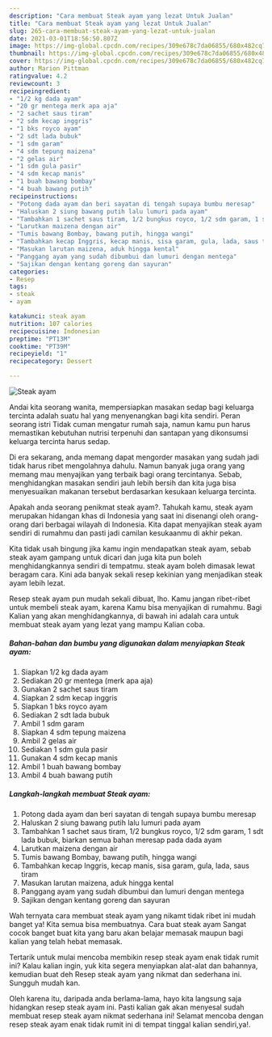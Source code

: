 ```yaml
---
description: "Cara membuat Steak ayam yang lezat Untuk Jualan"
title: "Cara membuat Steak ayam yang lezat Untuk Jualan"
slug: 265-cara-membuat-steak-ayam-yang-lezat-untuk-jualan
date: 2021-03-01T18:56:50.807Z
image: https://img-global.cpcdn.com/recipes/309e678c7da06855/680x482cq70/steak-ayam-foto-resep-utama.jpg
thumbnail: https://img-global.cpcdn.com/recipes/309e678c7da06855/680x482cq70/steak-ayam-foto-resep-utama.jpg
cover: https://img-global.cpcdn.com/recipes/309e678c7da06855/680x482cq70/steak-ayam-foto-resep-utama.jpg
author: Marion Pittman
ratingvalue: 4.2
reviewcount: 3
recipeingredient:
- "1/2 kg dada ayam"
- "20 gr mentega merk apa aja"
- "2 sachet saus tiram"
- "2 sdm kecap inggris"
- "1 bks royco ayam"
- "2 sdt lada bubuk"
- "1 sdm garam"
- "4 sdm tepung maizena"
- "2 gelas air"
- "1 sdm gula pasir"
- "4 sdm kecap manis"
- "1 buah bawang bombay"
- "4 buah bawang putih"
recipeinstructions:
- "Potong dada ayam dan beri sayatan di tengah supaya bumbu meresap"
- "Haluskan 2 siung bawang putih lalu lumuri pada ayam"
- "Tambahkan 1 sachet saus tiram, 1/2 bungkus royco, 1/2 sdm garam, 1 sdt lada bubuk, biarkan semua bahan meresap pada dada ayam"
- "Larutkan maizena dengan air"
- "Tumis bawang Bombay, bawang putih, hingga wangi"
- "Tambahkan kecap Inggris, kecap manis, sisa garam, gula, lada, saus tiram"
- "Masukan larutan maizena, aduk hingga kental"
- "Panggang ayam yang sudah dibumbui dan lumuri dengan mentega"
- "Sajikan dengan kentang goreng dan sayuran"
categories:
- Resep
tags:
- steak
- ayam

katakunci: steak ayam 
nutrition: 107 calories
recipecuisine: Indonesian
preptime: "PT13M"
cooktime: "PT39M"
recipeyield: "1"
recipecategory: Dessert

---
```



![Steak ayam](https://img-global.cpcdn.com/recipes/309e678c7da06855/680x482cq70/steak-ayam-foto-resep-utama.jpg)

Andai kita seorang wanita, mempersiapkan masakan sedap bagi keluarga tercinta adalah suatu hal yang menyenangkan bagi kita sendiri. Peran seorang istri Tidak cuman mengatur rumah saja, namun kamu pun harus memastikan kebutuhan nutrisi terpenuhi dan santapan yang dikonsumsi keluarga tercinta harus sedap.

Di era  sekarang, anda memang dapat mengorder masakan yang sudah jadi tidak harus ribet mengolahnya dahulu. Namun banyak juga orang yang memang mau menyajikan yang terbaik bagi orang tercintanya. Sebab, menghidangkan masakan sendiri jauh lebih bersih dan kita juga bisa menyesuaikan makanan tersebut berdasarkan kesukaan keluarga tercinta. 



Apakah anda seorang penikmat steak ayam?. Tahukah kamu, steak ayam merupakan hidangan khas di Indonesia yang saat ini disenangi oleh orang-orang dari berbagai wilayah di Indonesia. Kita dapat menyajikan steak ayam sendiri di rumahmu dan pasti jadi camilan kesukaanmu di akhir pekan.

Kita tidak usah bingung jika kamu ingin mendapatkan steak ayam, sebab steak ayam gampang untuk dicari dan juga kita pun boleh menghidangkannya sendiri di tempatmu. steak ayam boleh dimasak lewat beragam cara. Kini ada banyak sekali resep kekinian yang menjadikan steak ayam lebih lezat.

Resep steak ayam pun mudah sekali dibuat, lho. Kamu jangan ribet-ribet untuk membeli steak ayam, karena Kamu bisa menyajikan di rumahmu. Bagi Kalian yang akan menghidangkannya, di bawah ini adalah cara untuk membuat steak ayam yang lezat yang mampu Kalian coba.

<!--inarticleads1-->

##### Bahan-bahan dan bumbu yang digunakan dalam menyiapkan Steak ayam:

1. Siapkan 1/2 kg dada ayam
1. Sediakan 20 gr mentega (merk apa aja)
1. Gunakan 2 sachet saus tiram
1. Siapkan 2 sdm kecap inggris
1. Siapkan 1 bks royco ayam
1. Sediakan 2 sdt lada bubuk
1. Ambil 1 sdm garam
1. Siapkan 4 sdm tepung maizena
1. Ambil 2 gelas air
1. Sediakan 1 sdm gula pasir
1. Gunakan 4 sdm kecap manis
1. Ambil 1 buah bawang bombay
1. Ambil 4 buah bawang putih




<!--inarticleads2-->

##### Langkah-langkah membuat Steak ayam:

1. Potong dada ayam dan beri sayatan di tengah supaya bumbu meresap
1. Haluskan 2 siung bawang putih lalu lumuri pada ayam
1. Tambahkan 1 sachet saus tiram, 1/2 bungkus royco, 1/2 sdm garam, 1 sdt lada bubuk, biarkan semua bahan meresap pada dada ayam
1. Larutkan maizena dengan air
1. Tumis bawang Bombay, bawang putih, hingga wangi
1. Tambahkan kecap Inggris, kecap manis, sisa garam, gula, lada, saus tiram
1. Masukan larutan maizena, aduk hingga kental
1. Panggang ayam yang sudah dibumbui dan lumuri dengan mentega
1. Sajikan dengan kentang goreng dan sayuran




Wah ternyata cara membuat steak ayam yang nikamt tidak ribet ini mudah banget ya! Kita semua bisa membuatnya. Cara buat steak ayam Sangat cocok banget buat kita yang baru akan belajar memasak maupun bagi kalian yang telah hebat memasak.

Tertarik untuk mulai mencoba membikin resep steak ayam enak tidak rumit ini? Kalau kalian ingin, yuk kita segera menyiapkan alat-alat dan bahannya, kemudian buat deh Resep steak ayam yang nikmat dan sederhana ini. Sungguh mudah kan. 

Oleh karena itu, daripada anda berlama-lama, hayo kita langsung saja hidangkan resep steak ayam ini. Pasti kalian gak akan menyesal sudah membuat resep steak ayam nikmat sederhana ini! Selamat mencoba dengan resep steak ayam enak tidak rumit ini di tempat tinggal kalian sendiri,ya!.

